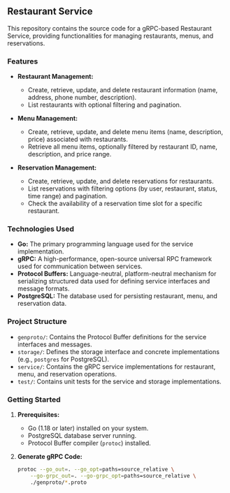 ## Restaurant Service

This repository contains the source code for a gRPC-based Restaurant Service, providing functionalities for managing restaurants, menus, and reservations.

### Features

- **Restaurant Management:**

  - Create, retrieve, update, and delete restaurant information (name, address, phone number, description).
  - List restaurants with optional filtering and pagination.

- **Menu Management:**

  - Create, retrieve, update, and delete menu items (name, description, price) associated with restaurants.
  - Retrieve all menu items, optionally filtered by restaurant ID, name, description, and price range.

- **Reservation Management:**
  - Create, retrieve, update, and delete reservations for restaurants.
  - List reservations with filtering options (by user, restaurant, status, time range) and pagination.
  - Check the availability of a reservation time slot for a specific restaurant.

### Technologies Used

- **Go:** The primary programming language used for the service implementation.
- **gRPC:** A high-performance, open-source universal RPC framework used for communication between services.
- **Protocol Buffers:** Language-neutral, platform-neutral mechanism for serializing structured data used for defining service interfaces and message formats.
- **PostgreSQL:** The database used for persisting restaurant, menu, and reservation data.

### Project Structure

- `genproto/`: Contains the Protocol Buffer definitions for the service interfaces and messages.
- `storage/`: Defines the storage interface and concrete implementations (e.g., `postgres` for PostgreSQL).
- `service/`: Contains the gRPC service implementations for restaurant, menu, and reservation operations.
- `test/`: Contains unit tests for the service and storage implementations.

### Getting Started

1. **Prerequisites:**

   - Go (1.18 or later) installed on your system.
   - PostgreSQL database server running.
   - Protocol Buffer compiler (`protoc`) installed.

2. **Generate gRPC Code:**
   ```bash
   protoc --go_out=. --go_opt=paths=source_relative \
       --go-grpc_out=. --go-grpc_opt=paths=source_relative \
       ./genproto/*.proto
   ```
